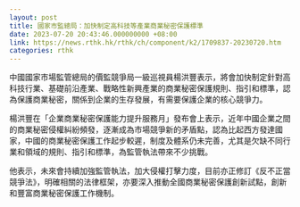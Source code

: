 ```yaml
---
layout: post
title: 國家市監總局：加快制定高科技等產業商業秘密保護標準
date: 2023-07-20 20:43:46.000000000 +08:00
link: https://news.rthk.hk/rthk/ch/component/k2/1709837-20230720.htm
categories: rthk
---
```


中國國家市場監管總局的價監競爭局一級巡視員楊洪豐表示，將會加快制定針對高科技行業、基礎前沿產業、戰略性新興產業的商業秘密保護規則、指引和標準，認為保護商業秘密，關係到企業的生存發展，有需要保護企業的核心競爭力。

楊洪豐在「企業商業秘密保護能力提升服務月」發布會上表示，近年中國企業之間的商業秘密侵權糾紛頻發，逐漸成為市場競爭新的矛盾點，認為比起西方發達國家，中國的商業秘密保護工作起步較遲，制度及體系仍未完善，尤其是欠缺不同行業和領域的規則、指引和標準，為監管執法帶來不少挑戰。

他表示，未來會持續加強監管執法，加大侵權打擊力度，目前亦正修訂《反不正當競爭法》，明確相關的法律框架，亦要深入推動全國商業秘密保護創新試點，創新和豐富商業秘密保護工作機制。
